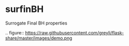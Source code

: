 # surfinBH

Surrogate Final BH properties <br/>

.. figure::  https://raw.githubusercontent.com/greyli/flask-share/master/images/demo.png
